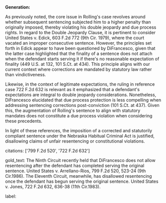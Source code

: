 **Generation:**

As previously noted, the core issue in Rolling's case revolves around whether subsequent sentencing subjected him to a higher penalty than originally imposed, thereby violating his double jeopardy and due process rights. In regard to the Double Jeopardy Clause, it is pertinent to consider United States v. Edick, 603 F.2d 772 (9th Cir. 1979), where the court vacated an improper consecutive sentence. However, the principles set forth in Edick appear to have been questioned by DiFrancesco, given that the latter case highlighted that the finality of a sentence does not attach when the defendant starts serving it if there's no reasonable expectation of finality (449 U.S. at 132, 101 S.Ct. at 434). This principle aligns with our current context where corrections are mandated by statutory law rather than vindictiveness.

Likewise, in the context of legitimate expectations, the ruling in reference case 722 F.2d 632 is relevant as it emphasized that a defendant's expectations are integral to double jeopardy considerations. Nonetheless, DiFrancesco elucidated that due process protection is less compelling when addressing sentencing corrections post-conviction (101 S.Ct. at 437). Given this, the augmentation of Rolling's sentence to align with statutory mandates does not constitute a due process violation when considering these precedents.

In light of these references, the imposition of a corrected and statutorily compliant sentence under the Nebraska Habitual Criminal Act is justified, disallowing claims of unfair resentencing or constitutional violations.

citations: ['799 F.2d 520', '722 F.2d 632']

gold_text: The Ninth Circuit recently held that DiFrancesco does not allow resentencing after the defendant has completed serving the original sentence. United States v. Arrellano-Rios, 799 F.2d 520, 523-24 (9th Cir.1986). The Eleventh Circuit, meanwhile, has disallowed resentencing once the defendant has begun serving the original sentence. United States v. Jones, 722 F.2d 632, 636-38 (11th Cir.1983).

label: 